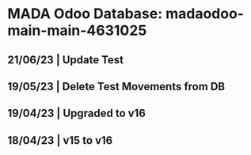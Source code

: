 # MADA Odoo Database: madaodoo-main-main-4631025
## 21/06/23 | Update Test
## 19/05/23 | Delete Test Movements from DB
## 19/04/23 | Upgraded to v16
## 18/04/23 | v15 to v16
